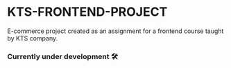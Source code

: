 # KTS-FRONTEND-PROJECT 

E-commerce project created as an assignment for a frontend course taught by KTS company. 

### Currently under development 🛠️
